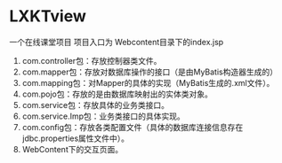 # LXKTview
一个在线课堂项目
项目入口为 Webcontent目录下的index.jsp
1. com.controller包：存放控制器类文件。
2. com.mapper包：存放对数据库操作的接口（是由MyBatis构造器生成的）
3. com.mapping包：对Mapper的具体的实现（MyBatis生成的.xml文件）。
4. com.pojo包：存放的是由数据库映射出的实体类对象。
5. com.service包：存放具体的业务类接口。
6. com.service.Imp包：业务类接口的具体实现。
7. com.config包：存放各类配置文件（具体的数据库连接信息存在jdbc.properties属性文件中）。
8. WebContent下的交互页面。

